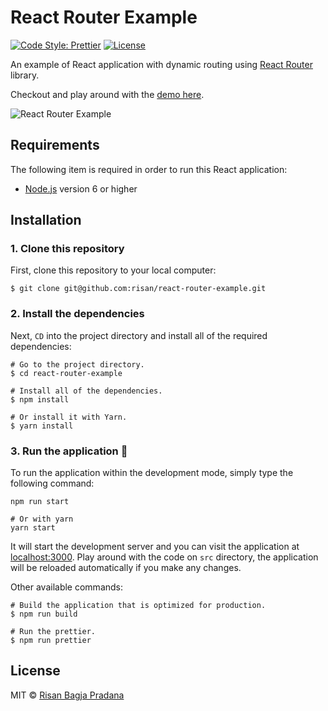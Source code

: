 # React Router Example

[![Code Style: Prettier](https://img.shields.io/badge/code_style-prettier-ff69b4.svg)](https://github.com/risan/react-router-example)
[![License](https://img.shields.io/github/license/risan/react-router-example.svg)](https://github.com/risan/react-router-example/blob/master/LICENSE.md)

An example of React application with dynamic routing using [React Router](https://reacttraining.com/react-router/) library.

Checkout and play around with the [demo here](https://risan.io/react-router-example/).

![React Router Example](https://media.giphy.com/media/AF2bA2nQblLIJDt36b/source.gif)

## Requirements

The following item is required in order to run this React application:

* [Node.js](https://nodejs.org) version 6 or higher

## Installation

### 1. Clone this repository

First, clone this repository to your local computer:

```shell
$ git clone git@github.com:risan/react-router-example.git
```

### 2. Install the dependencies

Next, `CD` into the project directory and install all of the required dependencies:

```shell
# Go to the project directory.
$ cd react-router-example

# Install all of the dependencies.
$ npm install

# Or install it with Yarn.
$ yarn install
```

### 3. Run the application 🎉

To run the application within the development mode, simply type the following command:

```shell
npm run start

# Or with yarn
yarn start
```

It will start the development server and you can visit the application at [localhost:3000](http://localhost:3000). Play around with the code on `src` directory, the application will be reloaded automatically if you make any changes.

Other available commands:

```shell
# Build the application that is optimized for production.
$ npm run build

# Run the prettier.
$ npm run prettier
```

## License

MIT © [Risan Bagja Pradana](https://risan.io)
